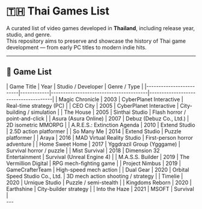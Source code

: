 # 🇹🇭 Thai Games List

A curated list of video games developed in **Thailand**, including release year, studio, and genre.  
This repository aims to preserve and showcase the history of Thai game development — from early PC titles to modern indie hits.

---

## 📜 Game List
<div style="font-size: 14px;">
| Game Title              | Year       | Studio / Developer                     | Genre / Type                         |
|-------------------------|------------|----------------------------------------|--------------------------------------|
| Magic Chronicle         | 2003       | CyberPlanet Interactive                | Real-time strategy (PC)              |
| CEO City                | 2005       | CyberPlanet Interactive                | City-building / simulation           |
| The House               | 2005       | Sinthai Studio                          | Flash horror / point-and-click       |
| Asura (Asura Online)    | 2007       | Debuz (Debuz Co., Ltd.)                 | 2D isometric MMORPG                   |
| A.R.E.S.: Extinction Agenda | 2010   | Extend Studio                          | 2.5D action platformer               |
| So Many Me              | 2014       | Extend Studio                          | Puzzle platformer                    |
| Araya                   | 2016       | MAD Virtual Reality Studio              | First-person horror adventure        |
| Home Sweet Home         | 2017       | Yggdrazil Group (Ygggame)               | Survival horror / puzzle             |
| Mist Survival           | 2018       | Dimension 32 Entertainment              | Survival (Unreal Engine 4)           |
| M.A.S.S. Builder        | 2019       | The Vermillion Digital                  | RPG mech-fighting game               |
| Project Nimbus          | 2019       | GameCrafterTeam                         | High-speed mech action               |
| Dual Gear               | 2020       | Orbital Speed Studio Co., Ltd.          | 3D mech action shooting / strategy   |
| Timelie                 | 2020       | Urnique Studio                          | Puzzle / semi-stealth                |
| Kingdoms Reborn         | 2020       | Earthshine	                             | City-builder strategy                |
| Into the Haze           | 2021       | MSOFT                                   | Survival                             |
</div>
---
